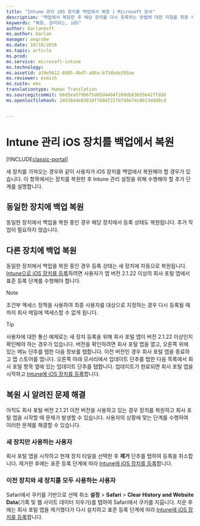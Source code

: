 ```yaml
---
title: "Intune 관리 iOS 장치를 백업에서 복원 | Microsoft 문서"
description: "백업에서 복원한 후 해당 장치를 다시 등록하는 방법에 대한 지침을 최종 사용자에게 제공합니다."
keywords: "복원, 관리되는, iOS"
author: barlanmsft
ms.author: barlan
manager: angrobe
ms.date: 10/18/2016
ms.topic: article
ms.prod: 
ms.service: microsoft-intune
ms.technology: 
ms.assetid: a19e5612-8805-4bd7-a86a-b734bde293ae
ms.reviewer: esmich
ms.suite: ems
translationtype: Human Translation
ms.sourcegitcommit: b6d5ea579b675d85d4404f289db83055642ffddd
ms.openlocfilehash: 2dd3844e83818f760df22fb748e74c8013ddd9cd


---
```


# <a name="restore-intune-managed-ios-devices-from-backup"></a>Intune 관리 iOS 장치를 백업에서 복원

[!INCLUDE[classic-portal](../includes/classic-portal.md)]

새 장치를 가져오는 경우와 같이 사용자가 iOS 장치를 백업에서 복원해야 할 경우가 있습니다. 이 항목에서는 장치를 복원한 후 Intune 관리 설정을 위해 수행해야 할 추가 단계를 설명합니다.

## <a name="restoring-backups-onto-the-same-device"></a>동일한 장치에 백업 복원

동일한 장치에서 백업을 복원 중인 경우 해당 장치에서 등록 상태도 복원됩니다. 추가 작업이 필요하지 않습니다.

## <a name="restoring-backups-onto-different-devices"></a>다른 장치에 백업 복원

동일한 장치에서 백업을 복원 중인 경우 등록 상태는 새 장치에 자동으로 복원됩니다. [Intune으로 iOS 장치를 등록](/Intune/EndUser/enroll-your-device-in-intune-ios)하려면 사용자가 앱 버전 2.1.22 이상의 회사 포털 앱에서 표준 등록 단계를 수행해야 합니다.

> [!NOTE]
> 조건부 액세스 정책을 사용하여 최종 사용자를 대상으로 지정하는 경우 다시 등록될 때까지 회사 메일에 액세스할 수 없게 됩니다.

> [!TIP]
> 사용자에 대한 통신 예제로는 새 장치 등록을 위해 회사 포털 앱이 버전 2.1.22 이상인지 확인해야 하는 경우가 있습니다. 버전을 확인하려면 회사 포털 앱을 열고, 오른쪽 위에 있는 메뉴 단추를 탭한 다음 정보를 탭합니다. 이전 버전인 경우 회사 포털 앱을 종료하고 앱 스토어를 엽니다. 오른쪽 아래 모서리에서 업데이트 단추를 탭한 다음 목록에서 회사 포털 항목 옆에 있는 업데이트 단추를 탭합니다. 업데이트가 완료되면 회사 포털 앱을 시작하고 [Intune에 iOS 장치를 등록](/Intune/EndUser/enroll-your-device-in-intune-ios)합니다.

## <a name="resolving-known-issues-with-restores"></a>복원 시 알려진 문제 해결

아직도 회사 포털 버전 2.1.21 이전 버전을 사용하고 있는 경우 장치를 복원하고 회사 포털 앱을 시작할 때 문제가 발생할 수 있습니다. 사용자의 상황에 맞는 단계를 수행하여 이러한 문제를 해결할 수 있습니다.

### <a name="for-users-who-will-only-use-their-new-device"></a>새 장치만 사용하는 사용자
회사 포털 앱을 시작하고 현재 장치 타일을 선택한 후 __제거__ 단추를 탭하여 등록을 취소합니다. 제거한 후에는 표준 등록 단계에 따라 [Intune에 iOS 장치를 등록](/Intune/EndUser/enroll-your-device-in-intune-ios)합니다.

### <a name="for-users-who-will-use-both-their-old-and-new-devices"></a>이전 장치와 새 장치를 모두 사용하는 사용자
Safari에서 쿠키를 기반으로 선택 취소 __설정__ > __Safari__ > __Clear History and Website Data__(기록 및 웹 사이트 데이터 지우기)를 탭하여 Safari에서 쿠키를 지웁니다. 지운 후에는 회사 포털 앱을 제거했다가 다시 설치하고 표준 등록 단계에 따라 [Intune에 iOS 장치를 등록](/Intune/EndUser/enroll-your-device-in-intune-ios)합니다.



<!--HONumber=Dec16_HO2-->


